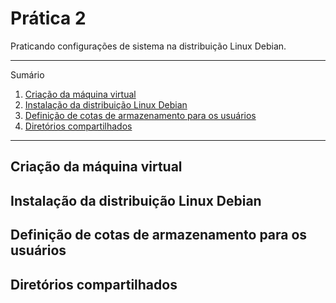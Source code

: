# Prática 2

Praticando configurações de sistema na distribuição Linux Debian.

*******
Sumário
 1. [Criação da máquina virtual](#virtualbox)
 2. [Instalação da distribuição Linux Debian](#debian)
 3. [Definição de cotas de armazenamento para os usuários](#cotas)
 4. [Diretórios compartilhados](#diretorios)
*******

<div id='virtualbox'/>

## Criação da máquina virtual

<div id='debian'/>

## Instalação da distribuição Linux Debian

<div id='cotas'/>

## Definição de cotas de armazenamento para os usuários

<div id='diretorios'/>

## Diretórios compartilhados
